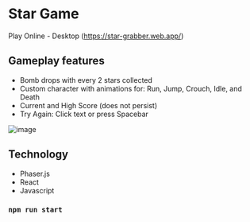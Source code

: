 # Star Game

Play Online - Desktop (https://star-grabber.web.app/)

## Gameplay features

- Bomb drops with every 2 stars collected
- Custom character with animations for: Run, Jump, Crouch, Idle, and Death
- Current and High Score (does not persist)
- Try Again: Click text or press Spacebar

![image](https://github.com/user-attachments/assets/c332a29c-65d5-40de-ac0e-fcb316cb8b98)

## Technology

- Phaser.js
- React
- Javascript

### `npm run start`
